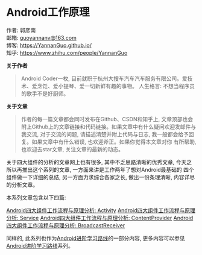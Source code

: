 # Android工作原理

作者: 郭彦南  
邮箱: guoyannanv@163.com  
博客: https://YannanGuo.github.io/  
知乎: https://www.zhihu.com/people/YannanGuo

**关于作者**

>Android Coder一枚, 目前就职于杭州大搜车汽车汽车服务有限公司。爱技术、爱烹饪、爱小提琴、爱一切新鲜有趣的事物。
人生格言: 不想当程序员的歌手不是好厨师。

**关于文章**

>作者的每一篇文章都会同时发布在Github、CSDN和知乎上, 文章顶部也会附上Github上的文章链接和代码链接。如果文章中有什么疑问欢迎发邮件与
我交流, 对于交流的问题, 请描述清楚并附上代码与日志, 我一般都会给予回复。如果文章中有什么错误, 也欢迎斧正。如果你觉得本文章对你
有所帮助, 也欢迎去star文章, 关注文章的最新的动态。

关于四大组件的分析的文章网上也有很多, 其中不乏思路清晰的优秀文章, 今天之所以再推出这个系列的文章, 一方面来讲是工作两年了想对Android最基础的
四个组件做一下详细的总结, 另一方面力求综合各家之长, 做出一份条理清晰, 内容详尽的分析文章。

本系列文章包含以下四篇:

[Android四大组件工作流程与原理分析: Activity]()
[Android四大组件工作流程与原理分析: Service]()
[Android四大组件工作流程与原理分析: ContentProvider]()
[Android四大组件工作流程与原理分析: BroadcastReceiver]()

同样的, 此系列也作为[Android进阶学习路线]()的一部分内容, 更多内容可以参见[Android进阶学习路线]()系列。